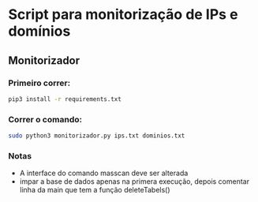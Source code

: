 # Script para monitorização de IPs e domínios

## Monitorizador

### Primeiro correr:

```bash
pip3 install -r requirements.txt
```

### Correr o comando:

```bash
sudo python3 monitorizador.py ips.txt dominios.txt 
```

### Notas

+ A interface do comando masscan deve ser alterada 
+ impar a base de dados apenas na primera execução, depois comentar linha da main que tem a função deleteTabels()